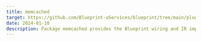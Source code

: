 ```yaml
---
title: memcached
target: https://github.com/Blueprint-uServices/blueprint/tree/main/plugins/memcached
date: 2024-01-10
description: Package memcached provides the Blueprint wiring and IR implementations of a memcached plugin that provides a Cache interface implementation via a pre\-built memcached container image.Usage- To add a memcached container named \`fooCache\`
---
```

